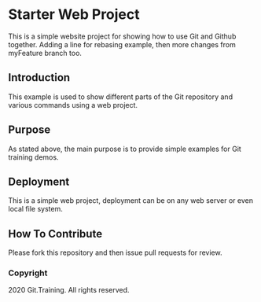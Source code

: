 # Starter Web Project

This is a simple website project for showing how to use Git and Github together. Adding a line for rebasing example, then more changes from myFeature branch too.

## Introduction

This example is used to show different parts of the Git repository and various commands using a web project.

## Purpose

As stated above, the main purpose is to provide simple examples for Git training demos.

## Deployment

This is a simple web project, deployment can be on any web server or even local file system.

## How To Contribute

Please fork this repository and then issue pull requests for review.

### Copyright

2020 Git.Training. All rights reserved.